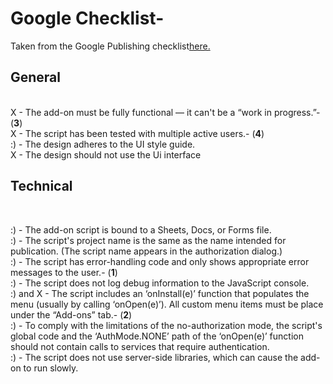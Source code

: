 Google Checklist- 
=================
Taken from the Google Publishing checklist<a href="https://developers.google.com/apps-script/add-ons/publish">here.</a>
<br>
<h2>General</h2>
<br>
X - The add-on must be fully functional — it can't be a “work in progress.”- (<b>3</b>) <br>
X - The script has been tested with multiple active users.- (<b>4</b>) <br>
:) - The design adheres to the UI style guide.<br>
X - The design should not use the Ui interface
<h2>Technical</h2><br>

:) - The add-on script is bound to a Sheets, Docs, or Forms file.<br>
:) - The script's project name is the same as the name intended for publication. (The script name appears in the authorization dialog.)<br>
:) - The script has error-handling code and only shows appropriate error messages to the user.- (<b>1</b>) <br> 
:) - The script does not log debug information to the JavaScript console.<br>
:) and X - The script includes an ‘onInstall(e)’ function that populates the menu (usually by calling ‘onOpen(e)’). All custom menu items must be place under the “Add-ons” tab.- (<b>2</b>) <br>
:) - To comply with the limitations of the no-authorization mode, the script's global code and the ‘AuthMode.NONE’ path of the ‘onOpen(e)’ function should not contain calls to services that require authentication.
<br>
:) - The script does not use server-side libraries, which can cause the add-on to run slowly.

